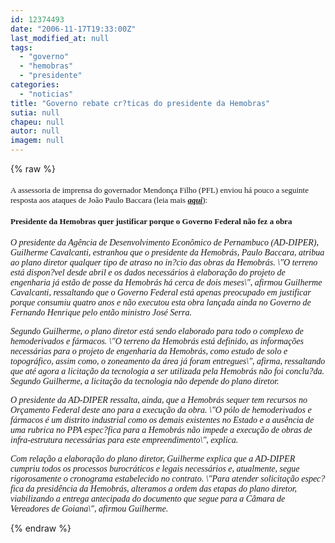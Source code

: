 ```yaml
---
id: 12374493
date: "2006-11-17T19:33:00Z"
last_modified_at: null
tags:
  - "governo"
  - "hemobras"
  - "presidente"
categories:
  - "noticias"
title: "Governo rebate cr?ticas do presidente da Hemobras"
sutia: null
chapeu: null
autor: null
imagem: null
---
```

{% raw %}
<p><FONT size=4></p>
<p><P><FONT face=Verdana size=2>A assessoria de imprensa do governador Mendonça Filho (PFL) enviou há pouco a seguinte resposta aos ataques de João Paulo Baccara (leia mais <STRONG><EM><A href=\"https://jc3.uol.com.br/blogs/jc/2006/11/17/index.php#3434\">aqui</A></EM></STRONG>):</FONT></P></p>
<p><P><FONT face=Verdana size=2><STRONG>Presidente da Hemobras quer justificar porque o Governo Federal&nbsp;não fez a obra</STRONG> </FONT></P></FONT><FONT face=\"Times New Roman\"></p>
<p><P><FONT face=Verdana><EM>O presidente da Agência de Desenvolvimento Econômico de Pernambuco (AD-DIPER), Guilherme Cavalcanti, estranhou que o presidente da Hemobrás, Paulo Baccara, atribua ao plano diretor qualquer tipo de atraso no in?cio das obras da Hemobrás. \"O terreno está dispon?vel desde abril e os dados necessários à elaboração do projeto de engenharia já estão de posse da Hemobrás há cerca de dois meses\", afirmou Guilherme Cavalcanti, ressaltando que o Governo Federal está apenas preocupado em justificar porque consumiu quatro anos e não executou esta obra lançada ainda no Governo de Fernando Henrique pelo então ministro José Serra. </EM></FONT></P></p>
<p><P><FONT face=Verdana><EM>Segundo Guilherme, o plano diretor está sendo elaborado para todo o complexo de hemoderivados e fármacos. \"O terreno da Hemobrás está definido, as informações necessárias para o projeto de engenharia da Hemobrás, como estudo de solo e topográfico, assim como, o zoneamento da área já foram entregues\", afirma, ressaltando que até agora a licitação da tecnologia a ser utilizada pela Hemobrás não foi conclu?da. Segundo Guilherme, a licitação da tecnologia não depende do plano diretor. &nbsp;</EM></FONT></P></p>
<p><P><FONT face=Verdana><EM>O presidente da AD-DIPER ressalta, ainda, que a Hemobrás sequer tem recursos no Orçamento Federal deste ano para a execução da obra. \"O pólo de hemoderivados e fármacos é um distrito industrial como os demais existentes no Estado e a ausência de uma rubrica no PPA espec?fica para a Hemobrás não impede a execução de obras de infra-estrutura necessárias para este empreendimento\", explica.&nbsp; </EM></FONT></P></p>
<p><P><FONT face=Verdana><EM>Com relação a elaboração do plano diretor, Guilherme explica que a AD-DIPER cumpriu todos os processos burocráticos e legais necessários e, atualmente, segue rigorosamente o cronograma estabelecido no contrato. \"Para atender solicitação espec?fica da presidência da Hemobrás, alteramos a ordem das etapas do plano diretor, viabilizando a entrega antecipada do documento que segue para a Câmara de Vereadores de Goiana\", afirmou Guilherme.</EM></FONT></P></FONT> </p>
{% endraw %}